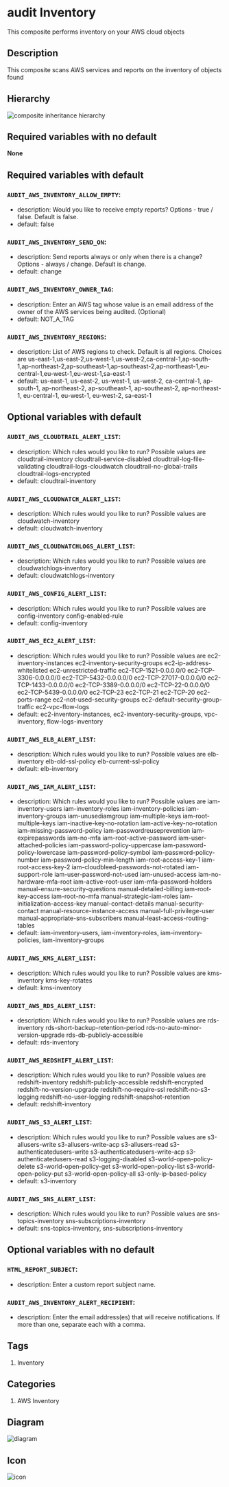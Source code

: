 audit Inventory
============================
This composite performs inventory on your AWS cloud objects


## Description
This composite scans AWS services and reports on the inventory of objects found

## Hierarchy
![composite inheritance hierarchy](https://raw.githubusercontent.com/CloudCoreo/audit-aws-inventory/master/images/hierarchy.png "composite inheritance hierarchy")



## Required variables with no default

**None**


## Required variables with default

### `AUDIT_AWS_INVENTORY_ALLOW_EMPTY`:
  * description: Would you like to receive empty reports? Options - true / false. Default is false.
  * default: false

### `AUDIT_AWS_INVENTORY_SEND_ON`:
  * description: Send reports always or only when there is a change? Options - always / change. Default is change.
  * default: change

### `AUDIT_AWS_INVENTORY_OWNER_TAG`:
  * description: Enter an AWS tag whose value is an email address of the owner of the AWS services being audited. (Optional)
  * default: NOT_A_TAG

### `AUDIT_AWS_INVENTORY_REGIONS`:
  * description: List of AWS regions to check. Default is all regions. Choices are us-east-1,us-east-2,us-west-1,us-west-2,ca-central-1,ap-south-1,ap-northeast-2,ap-southeast-1,ap-southeast-2,ap-northeast-1,eu-central-1,eu-west-1,eu-west-1,sa-east-1
  * default: us-east-1, us-east-2, us-west-1, us-west-2, ca-central-1, ap-south-1, ap-northeast-2, ap-southeast-1, ap-southeast-2, ap-northeast-1, eu-central-1, eu-west-1, eu-west-2, sa-east-1


## Optional variables with default

### `AUDIT_AWS_CLOUDTRAIL_ALERT_LIST`:
  * description: Which rules would you like to run? Possible values are cloudtrail-inventory cloudtrail-service-disabled cloudtrail-log-file-validating cloudtrail-logs-cloudwatch cloudtrail-no-global-trails cloudtrail-logs-encrypted
  * default: cloudtrail-inventory

### `AUDIT_AWS_CLOUDWATCH_ALERT_LIST`:
  * description: Which rules would you like to run? Possible values are cloudwatch-inventory
  * default: cloudwatch-inventory

### `AUDIT_AWS_CLOUDWATCHLOGS_ALERT_LIST`:
  * description: Which rules would you like to run? Possible values are cloudwatchlogs-inventory
  * default: cloudwatchlogs-inventory

### `AUDIT_AWS_CONFIG_ALERT_LIST`:
  * description: Which rules would you like to run? Possible values are config-inventory config-enabled-rule
  * default: config-inventory

### `AUDIT_AWS_EC2_ALERT_LIST`:
  * description: Which rules would you like to run? Possible values are ec2-inventory-instances ec2-inventory-security-groups ec2-ip-address-whitelisted ec2-unrestricted-traffic ec2-TCP-1521-0.0.0.0/0 ec2-TCP-3306-0.0.0.0/0 ec2-TCP-5432-0.0.0.0/0 ec2-TCP-27017-0.0.0.0/0 ec2-TCP-1433-0.0.0.0/0 ec2-TCP-3389-0.0.0.0/0 ec2-TCP-22-0.0.0.0/0 ec2-TCP-5439-0.0.0.0/0 ec2-TCP-23 ec2-TCP-21 ec2-TCP-20 ec2-ports-range ec2-not-used-security-groups ec2-default-security-group-traffic ec2-vpc-flow-logs
  * default: ec2-inventory-instances, ec2-inventory-security-groups, vpc-inventory, flow-logs-inventory

### `AUDIT_AWS_ELB_ALERT_LIST`:
  * description: Which rules would you like to run? Possible values are elb-inventory elb-old-ssl-policy elb-current-ssl-policy
  * default: elb-inventory

### `AUDIT_AWS_IAM_ALERT_LIST`:
  * description: Which rules would you like to run? Possible values are iam-inventory-users iam-inventory-roles iam-inventory-policies iam-inventory-groups iam-unusediamgroup iam-multiple-keys iam-root-multiple-keys iam-inactive-key-no-rotation iam-active-key-no-rotation iam-missing-password-policy iam-passwordreuseprevention iam-expirepasswords iam-no-mfa iam-root-active-password iam-user-attached-policies iam-password-policy-uppercase iam-password-policy-lowercase iam-password-policy-symbol iam-password-policy-number iam-password-policy-min-length iam-root-access-key-1 iam-root-access-key-2 iam-cloudbleed-passwords-not-rotated iam-support-role iam-user-password-not-used iam-unused-access iam-no-hardware-mfa-root iam-active-root-user iam-mfa-password-holders manual-ensure-security-questions manual-detailed-billing iam-root-key-access iam-root-no-mfa manual-strategic-iam-roles iam-initialization-access-key manual-contact-details manual-security-contact manual-resource-instance-access manual-full-privilege-user manual-appropriate-sns-subscribers manual-least-access-routing-tables
  * default: iam-inventory-users, iam-inventory-roles, iam-inventory-policies, iam-inventory-groups

### `AUDIT_AWS_KMS_ALERT_LIST`:
  * description: Which rules would you like to run? Possible values are kms-inventory kms-key-rotates
  * default: kms-inventory

### `AUDIT_AWS_RDS_ALERT_LIST`:
  * description: Which rules would you like to run? Possible values are rds-inventory rds-short-backup-retention-period rds-no-auto-minor-version-upgrade rds-db-publicly-accessible
  * default: rds-inventory

### `AUDIT_AWS_REDSHIFT_ALERT_LIST`:
  * description: Which rules would you like to run? Possible values are redshift-inventory redshift-publicly-accessible redshift-encrypted redshift-no-version-upgrade redshift-no-require-ssl redshift-no-s3-logging redshift-no-user-logging redshift-snapshot-retention
  * default: redshift-inventory

### `AUDIT_AWS_S3_ALERT_LIST`:
  * description: Which rules would you like to run? Possible values are s3-allusers-write s3-allusers-write-acp s3-allusers-read s3-authenticatedusers-write s3-authenticatedusers-write-acp s3-authenticatedusers-read s3-logging-disabled s3-world-open-policy-delete s3-world-open-policy-get s3-world-open-policy-list s3-world-open-policy-put s3-world-open-policy-all s3-only-ip-based-policy
  * default: s3-inventory

### `AUDIT_AWS_SNS_ALERT_LIST`:
  * description: Which rules would you like to run? Possible values are sns-topics-inventory sns-subscriptions-inventory
  * default: sns-topics-inventory, sns-subscriptions-inventory


## Optional variables with no default

### `HTML_REPORT_SUBJECT`:
  * description: Enter a custom report subject name.

### `AUDIT_AWS_INVENTORY_ALERT_RECIPIENT`:
  * description: Enter the email address(es) that will receive notifications. If more than one, separate each with a comma.

## Tags
1. Inventory

## Categories
1. AWS Inventory



## Diagram
![diagram](https://raw.githubusercontent.com/CloudCoreo/audit-aws-inventory/master/images/diagram.png "diagram")


## Icon
![icon](https://raw.githubusercontent.com/CloudCoreo/audit-aws-inventory/master/images/icon.png "icon")


